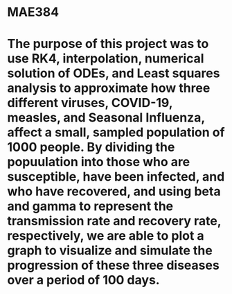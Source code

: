 # MAE384


# The purpose of this project was to use RK4, interpolation, numerical solution of ODEs, and Least squares analysis to approximate how three different viruses, COVID-19, measles, and Seasonal Influenza, affect a small, sampled population of 1000 people. By dividing the popuulation into those who are susceptible, have been infected, and who have recovered, and using beta and gamma to represent the transmission rate and recovery rate, respectively, we are able to plot a graph to visualize and simulate the progression of these three diseases over a period of 100 days. 

